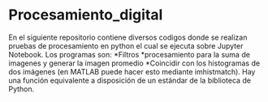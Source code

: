 # Procesamiento_digital
En el siguiente repositorio contiene diversos codigos donde se realizan pruebas de procesamiento en python
el cual se ejecuta sobre Jupyter Notebook. Los programas son:
*Filtros
*procesamiento para la suma de imagenes y generar la imagen promedio
*Coincidir con los histogramas de dos imágenes (en MATLAB puede hacer esto mediante imhistmatch). Hay una función equivalente a disposición de un estándar de la biblioteca de Python.

